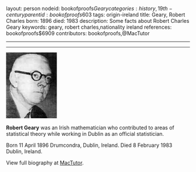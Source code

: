 layout: person
nodeid: bookofproofs$Geary
categories: history,19th-century
parentid: bookofproofs$603
tags: origin-ireland
title: Geary, Robert Charles
born: 1896
died: 1983
description: Some facts about Robert Charles Geary
keywords: geary, robert charles,nationality ireland
references: bookofproofs$6909
contributors: bookofproofs,@MacTutor

---


---

![Geary.jpg](https://github.com/bookofproofs/bookofproofs.github.io/blob/main/_sources/_assets/images/portraits/Geary.jpg?raw=true)

**Robert Geary** was an Irish mathematician who contributed to areas of statistical theory while working in Dublin as an official statistician.

Born 11 April 1896 Drumcondra, Dublin, Ireland. Died 8 February 1983 Dublin, Ireland.


View full biography at [MacTutor](https://mathshistory.st-andrews.ac.uk/Biographies/Geary/).